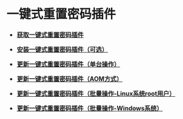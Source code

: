 # 一键式重置密码插件<a name="ecs_13_0106"></a>

-   **[获取一键式重置密码插件](获取一键式重置密码插件.md)**  

-   **[安装一键式重置密码插件（可选）](安装一键式重置密码插件（可选）.md)**  

-   **[更新一键式重置密码插件（单台操作）](更新一键式重置密码插件（单台操作）.md)**  

-   **[更新一键式重置密码插件（AOM方式）](更新一键式重置密码插件（AOM方式）.md)**  

-   **[更新一键式重置密码插件（批量操作-Linux系统root用户）](更新一键式重置密码插件（批量操作-Linux系统root用户）.md)**  

-   **[更新一键式重置密码插件（批量操作-Windows系统）](更新一键式重置密码插件（批量操作-Windows系统）.md)**  


